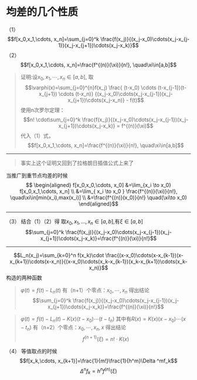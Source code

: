 # 均差的几个性质
（1）$$f[x_0,x_1,\cdots, x_n]=\sum_{j=0}^k \frac{f(x_j)}{(x_j-x_0)\cdots(x_j-x_{j-1})(x_j-x_{j+1})\cdots(x_j-x_k)}$$
（2）$$f[x_0,x_1,\cdots, x_n]=\frac{f^{(n)}(\xi)}{n!}, \quad\xi\in[a,b]$$

>证明:设$x_0, x_1, \cdots, x_n \in [a,b]$, 取
$$\varphi(x)=\sum_{j=0}^{n}f(x_j) \frac{ (t-x_0) \cdots (t-x_{j-1})(t-x_{j+1}) \cdots (t-x_n)} {(x_j-x_0)\cdots(x_j-x_{j-1})(x_j-x_{j+1})\cdots(x_j-x_n)} - f(t)$$
使用n次罗尔定理：
$$n! \cdot\sum_{j=0}^k \frac{f(x_j)}{(x_j-x_0)\cdots(x_j-x_{j-1})(x_j-x_{j+1})\cdots(x_j-x_k)} = f^{(n)}(\xi)$$
代入（1）式，
$$f[x_0,x_1,\cdots, x_n]=\frac{f^{(n)}(\xi)}{n!}, \quad\xi\in[a,b]$$
---
>事实上这个证明又回到了拉格朗日插值公式上来了

当推广到重节点均差的时候
$$
\begin{aligned}
f[x_0,x_0,\cdots, x_0] &=\lim_{x_i \to x_0} f[x_0,x_1,\cdots, x_n] \\
&=\lim_{ x_i \to x_0 } \frac{f^{(n)}(\xi)}{n!}, \quad\xi\in[min(x_i),max(x_i)] \\
&=\frac{f^{(n)}(x_0)}{n!}  \quad(\xi\to x_0)
\end{aligned}$$

---
（3）
结合（1）（2）得
取$x_0,x_1,\dots, x_n \in [a,b]$,有$\xi\in[a,b]$
$$\sum_{j=0}^k \frac{f(x_j)}{(x_j-x_0)\cdots(x_j-x_{j-1})(x_j-x_{j+1})\cdots(x_j-x_k)}=\frac{f^{(n)}(\xi)}{n!}$$

---
$$L_n(x_j)=\sum_{k=0}^n f(x_k)\cdot \frac{(x-x_0)\cdots(x-x_{k-1})(x-x_{k+1})\cdots(x-x_n)}{(x-x_0)\cdots(x_k-x_{k-1})(x_k-x_{k+1})\cdots(x_k-x_n)}$$
构造的两种函数
> $\varphi(t)=f(t)-L_n(t)$
有（n+1）个零点：$x_0, \cdots, x_n$
得出结论
$$\sum_{j=0}^k \frac{f(x_j)}{(x_j-x_0)\cdots(x_j-x_{j-1})(x_j-x_{j+1})\cdots(x_j-x_k)}=\frac{f^{(n)}(\xi)}{n!}$$

> $\varphi(t)=f(t)-L_n(t)-K(x)(t-x_0)\cdots(t-t_n)$
其中有$R(x)=K(x)(x-x_0)\cdots(x-t_n)$
有（n+2）个零点：$x_0, \cdots, x_n, x$
得出结论
$$f^{(n+1)}(\xi) = n!\cdot K(x)$$

（4）
等值取点的时候
$$f[x_k,\cdots, x_{k+1}]=\frac{1}{m!}\frac{1}{h^m}\Delta ^mf_k$$
$$\Delta ^n f_k = h^nf^{(n)}(\xi)$$
<!--stackedit_data:
eyJoaXN0b3J5IjpbLTE0NTA5NzY5NjIsODMwODY2ODldfQ==
-->